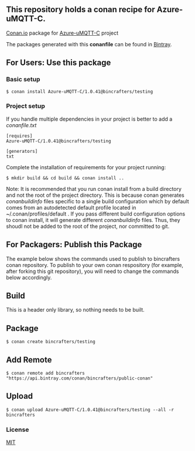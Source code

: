 ## This repository holds a conan recipe for Azure-uMQTT-C.

[Conan.io](https://conan.io) package for [Azure-uMQTT-C](https://github.com/Azure/azure-umqtt-c) project

The packages generated with this **conanfile** can be found in [Bintray](https://bintray.com/bincrafters/public-conan/Azure-uMQTT-C%3Abincrafters).

## For Users: Use this package

### Basic setup

    $ conan install Azure-uMQTT-C/1.0.41@bincrafters/testing

### Project setup

If you handle multiple dependencies in your project is better to add a *conanfile.txt*

    [requires]
    Azure-uMQTT-C/1.0.41@bincrafters/testing

    [generators]
    txt

Complete the installation of requirements for your project running:</small></span>

    $ mkdir build && cd build && conan install ..
	
Note: It is recommended that you run conan install from a build directory and not the root of the project directory.  This is because conan generates *conanbuildinfo* files specific to a single build configuration which by default comes from an autodetected default profile located in ~/.conan/profiles/default .  If you pass different build configuration options to conan install, it will generate different *conanbuildinfo* files.  Thus, they shoudl not be added to the root of the project, nor committed to git. 

## For Packagers: Publish this Package

The example below shows the commands used to publish to bincrafters conan repository. To publish to your own conan respository (for example, after forking this git repository), you will need to change the commands below accordingly. 

## Build  

This is a header only library, so nothing needs to be built.

## Package 

    $ conan create bincrafters/testing
	
## Add Remote

	$ conan remote add bincrafters "https://api.bintray.com/conan/bincrafters/public-conan"

## Upload

    $ conan upload Azure-uMQTT-C/1.0.41@bincrafters/testing --all -r bincrafters

### License
[MIT](LICENSE)
